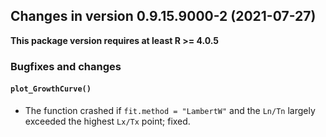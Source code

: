




<!-- NEWS.md was auto-generated by NEWS.Rmd. Please DO NOT edit by hand!-->

## Changes in version 0.9.15.9000-2 (2021-07-27)

**This package version requires at least R \>= 4.0.5**

### Bugfixes and changes

#### `plot_GrowthCurve()`

-   The function crashed if `fit.method = "LambertW"` and the `Ln/Tn`
    largely exceeded the highest `Lx/Tx` point; fixed.
